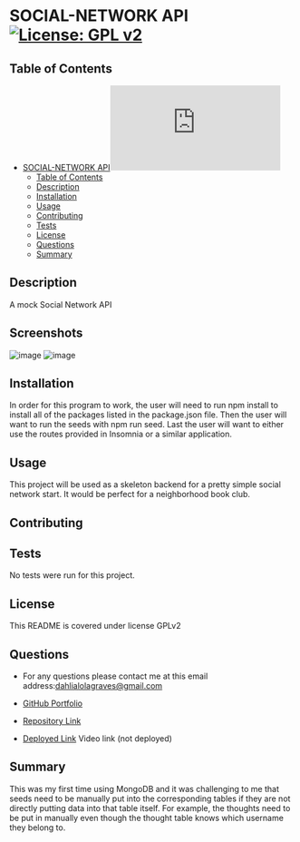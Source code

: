 # SOCIAL-NETWORK API[![License: GPL v2](https://img.shields.io/badge/License-GPL_v2-blue.svg)](https://www.gnu.org/licenses/old-licenses/gpl-2.0.en.html)
## Table of Contents
- [SOCIAL-NETWORK API![License: GPL v2](https://www.gnu.org/licenses/old-licenses/gpl-2.0.en.html)](#social-network-api)
  - [Table of Contents](#table-of-contents)
  - [Description](#description)
  - [Installation](#installation)
  - [Usage](#usage)
  - [Contributing](#contributing)
  - [Tests](#tests)
  - [License](#license)
  - [Questions](#questions)
  - [Summary](#summary)

## Description
A mock Social Network API

## Screenshots

![image](https://user-images.githubusercontent.com/98775943/169942703-47430198-72d7-45db-b3a4-6a2e1c493d1f.png)
![image](https://user-images.githubusercontent.com/98775943/169942760-f92b41c2-52cf-4d24-9757-53f7f20d0f6b.png)



## Installation
In order for this program to work, the user will need to run npm install to install all of the packages listed in the package.json file. Then the user will want to run the seeds with npm run seed. Last the user will want to either use the routes provided in Insomnia or a similar application. 

## Usage
This project will be used as a skeleton backend for a pretty simple social network start. It would be perfect for a neighborhood book club.

## Contributing 


## Tests
No tests were run for this project. 

## License

This README is covered under license GPLv2

## Questions
* For any questions please contact me at this email address:dahlialolagraves@gmail.com

* [GitHub Portfolio](https://github.com/DahliaGRV)

* [Repository Link](https://github.com/DahliaGRV/Social-Network-API-)
* [Deployed Link]([N/A](https://drive.google.com/file/d/1WdB7sYia-szG4n-amjxid-ClpJlDiJed/view)) Video link (not deployed)

## Summary
This was my first time using MongoDB and it was challenging to me that seeds need to be manually put into the corresponding tables if they are not directly putting data into that table itself. For example, the thoughts need to be put in manually even though the thought table knows which username they belong to.  
  

